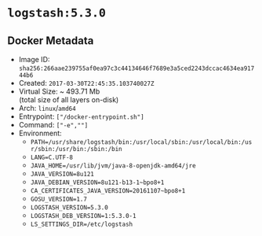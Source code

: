 # `logstash:5.3.0`

## Docker Metadata

- Image ID: `sha256:266aae239755af0ea97c3c44134646f7689e3a5ced2243dccac4634ea91744b6`
- Created: `2017-03-30T22:45:35.103740027Z`
- Virtual Size: ~ 493.71 Mb  
  (total size of all layers on-disk)
- Arch: `linux`/`amd64`
- Entrypoint: `["/docker-entrypoint.sh"]`
- Command: `["-e",""]`
- Environment:
  - `PATH=/usr/share/logstash/bin:/usr/local/sbin:/usr/local/bin:/usr/sbin:/usr/bin:/sbin:/bin`
  - `LANG=C.UTF-8`
  - `JAVA_HOME=/usr/lib/jvm/java-8-openjdk-amd64/jre`
  - `JAVA_VERSION=8u121`
  - `JAVA_DEBIAN_VERSION=8u121-b13-1~bpo8+1`
  - `CA_CERTIFICATES_JAVA_VERSION=20161107~bpo8+1`
  - `GOSU_VERSION=1.7`
  - `LOGSTASH_VERSION=5.3.0`
  - `LOGSTASH_DEB_VERSION=1:5.3.0-1`
  - `LS_SETTINGS_DIR=/etc/logstash`
